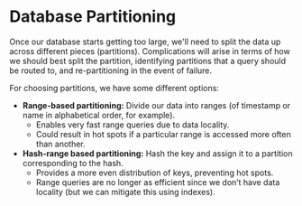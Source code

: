 # Database Partitioning

Once our database starts getting too large, we'll need to split the data up across different pieces (partitions). Complications will arise in terms of how we should best split the partition, identifying partitions that a query should be routed to, and re-partitioning in the event of failure.

For choosing partitions, we have some different options:

- **Range-based partitioning:** Divide our data into ranges (of timestamp or name in alphabetical order, for example).
  - Enables very fast range queries due to data locality.
  - Could result in hot spots if a particular range is accessed more often than another.
- **Hash-range based partitioning:** Hash the key and assign it to a partition corresponding to the hash.
  - Provides a more even distribution of keys, preventing hot spots.
  - Range queries are no longer as efficient since we don’t have data locality (but we can mitigate this using indexes).
